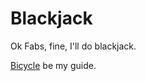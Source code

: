 # Blackjack

Ok Fabs, fine, I'll do blackjack.

[Bicycle](https://www.bicyclecards.com/how-to-play/blackjack/) be my guide.
